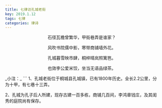 ```yaml
---
title: 七律访孔城老街
key: 2019.1.12
tags: 七律
categories: 律诗
---
```


<p align="center">石径瓦檐曾繁华，甲街巷弄是谁家？
</p>
<p align="center">风吹书院儒中影，寒带商铺墙外花。
</p>
<p align="center">孔城暮雪映市肆，桐梓晴岚照篱笆。
</p>
<p align="center">也效李公爱米饺，坐当无语品绿茶。
</p>
_小注：_
```
1、孔城老街位于桐城县孔城镇，已有1800年历史。全长2.2公里，分为十甲，有七巷十三弄。

2、孔城为孔子后人所建，现存古建一百多栋，商铺几百间，李鸿章钱庄，及其闺秀的庭院尚有保存。

```